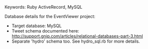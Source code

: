 Keywords: Ruby ActiveRecord, MySQL

Database details for the EventViewer project:

- Target database: MySQL
- Tweet schema documented here: http://support.gnip.com/articles/relational-databases-part-3.html
- Separate 'hydro' schema too. See hydro_sql.rb for more details. 
